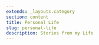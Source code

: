 ```yaml
---
extends: _layouts.category
section: content
title: Personal Life
slug: personal-life
description: Stories from my Life
---
```

